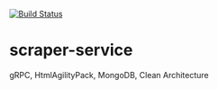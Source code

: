 [![Build Status](https://dev.azure.com/mmmolin78/mmmolin/_apis/build/status/mmmolin.scraper-service?branchName=master)](https://dev.azure.com/mmmolin78/mmmolin/_build/latest?definitionId=11&branchName=master)
# scraper-service
gRPC, HtmlAgilityPack, MongoDB, Clean Architecture
